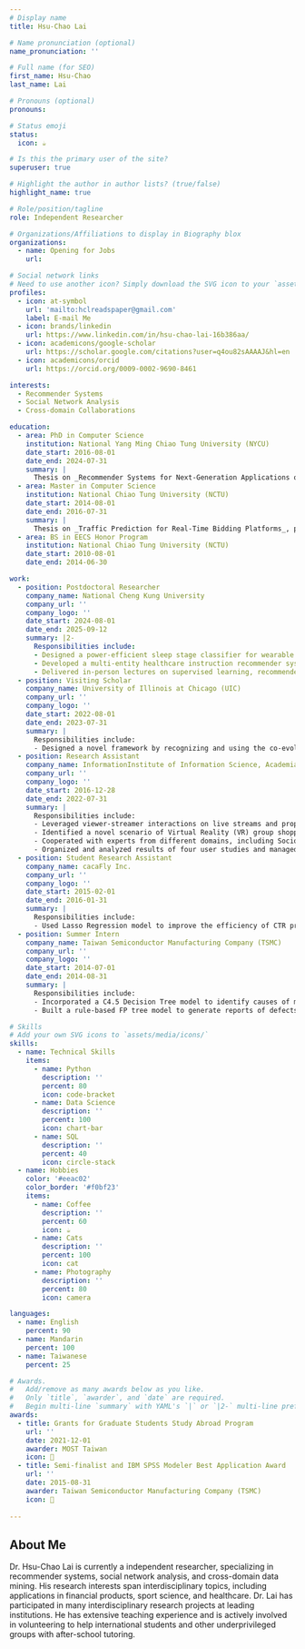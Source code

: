 ```yaml
---
# Display name
title: Hsu-Chao Lai

# Name pronunciation (optional)
name_pronunciation: ''

# Full name (for SEO)
first_name: Hsu-Chao
last_name: Lai

# Pronouns (optional)
pronouns: 

# Status emoji
status:
  icon: ☕️

# Is this the primary user of the site?
superuser: true

# Highlight the author in author lists? (true/false)
highlight_name: true

# Role/position/tagline
role: Independent Researcher

# Organizations/Affiliations to display in Biography blox
organizations:
  - name: Opening for Jobs
    url: 

# Social network links
# Need to use another icon? Simply download the SVG icon to your `assets/media/icons/` folder.
profiles:
  - icon: at-symbol
    url: 'mailto:hclreadspaper@gmail.com'
    label: E-mail Me
  - icon: brands/linkedin
    url: https://www.linkedin.com/in/hsu-chao-lai-16b386aa/
  - icon: academicons/google-scholar
    url: https://scholar.google.com/citations?user=q4ou82sAAAAJ&hl=en
  - icon: academicons/orcid
    url: https://orcid.org/0009-0002-9690-8461

interests:
  - Recommender Systems
  - Social Network Analysis
  - Cross-domain Collaborations

education:
  - area: PhD in Computer Science
    institution: National Yang Ming Chiao Tung University (NYCU)
    date_start: 2016-08-01
    date_end: 2024-07-31
    summary: |
      Thesis on _Recommender Systems for Next-Generation Applications on Social Networks_. Supervised by [Prof Jiun-Long Huang](https://www.cs.nycu.edu.tw/members/detail/jlhuang) and [Prof Hong-Han Shuai](https://basiclab.lab.nycu.edu.tw/). Presented papers at 11 conferences with the contributions being published in 3 journals.
  - area: Master in Computer Science
    institution: National Chiao Tung University (NCTU)
    date_start: 2014-08-01
    date_end: 2016-07-31
    summary: |
      Thesis on _Traffic Prediction for Real-Time Bidding Platforms_, presented at a workshop in IEEE BigData 2016. Supervised by [Prof Jiun-Long Huang](https://www.cs.nycu.edu.tw/members/detail/jlhuang).
  - area: BS in EECS Honor Program
    institution: National Chiao Tung University (NCTU)
    date_start: 2010-08-01
    date_end: 2014-06-30

work:
  - position: Postdoctoral Researcher
    company_name: National Cheng Kung University
    company_url: ''
    company_logo: ''
    date_start: 2024-08-01
    date_end: 2025-09-12
    summary: |2-
      Responsibilities include:
      - Designed a power-efficient sleep stage classifier for wearable devices by bypassing 54.5\% EEG signals to low-powered classifiers with a novel confidence-based switch, which reduces 32.7\%-77.8\% FLOPS with insignificant 1.9\% accuracy drops (IEEE BigData 2024)
      - Developed a multi-entity healthcare instruction recommender system for elders, incorporating unique demands of elders, diversities of individual multidisciplinary doctors, and their consensus-building process, resulting in 5-10\% improvement in NDCG on synthetic data generated by domain experts (UHIMA\&TLCMA 2025)
      - Delivered in-person lectures on supervised learning, recommender systems, and real-time bidding as part of the Data Mining course (2025 Spring), totaling 9 hours
  - position: Visiting Scholar
    company_name: University of Illinois at Chicago (UIC)
    company_url: ''
    company_logo: ''
    date_start: 2022-08-01
    date_end: 2023-07-31
    summary: |
      Responsibilities include:
      - Designed a novel framework by recognizing and using the co-evolution on live stream platforms to recommend next-topics for live streamers, which outperforms conventional video recommenders by 27.1\% in terms of precision and recall (CIKM 2023)
  - position: Research Assistant
    company_name: InformationInstitute of Information Science, Academia Sinica
    company_url: ''
    company_logo: ''
    date_start: 2016-12-28
    date_end: 2022-07-31
    summary: |
      Responsibilities include:
      - Leveraged viewer-streamer interactions on live streams and proposed a tensor co-factorization recommendation system, which reduces nearly 50\% model parameters compared to SOTA methods (CIKM 2020)
      - Identified a novel scenario of Virtual Reality (VR) group shopping and designed an effective recommender system and a query system, respectively (CIKM 2019 and VLDB 2020)
      - Cooperated with experts from different domains, including Sociology (6 teams), Physics and Biology (15 teams from 4 research institutes), and developed machine learning models for social sentiment analysis and drosophila neuron identifications (Physics Reports 2023)
      - Organized and analyzed results of four user studies and managed large-scale crowd-sourcing data annotations in four papers (one published in AAAI 2018, two in CIKM 2019, and one in VLDB 2020)
  - position: Student Research Assistant
    company_name: cacaFly Inc.
    company_url: ''
    company_logo: ''
    date_start: 2015-02-01
    date_end: 2016-01-31
    summary: |
      Responsibilities include:
      - Used Lasso Regression model to improve the efficiency of CTR prediction by 61\% without loss of precision
  - position: Summer Intern
    company_name: Taiwan Semiconductor Manufacturing Company (TSMC)
    company_url: ''
    company_logo: ''
    date_start: 2014-07-01
    date_end: 2014-08-31
    summary: |
      Responsibilities include:
      - Incorporated a C4.5 Decision Tree model to identify causes of memory failure from sensor data with at least 98\% accuracy and 40x speedup
      - Built a rule-based FP tree model to generate reports of defects on wafers from manufacture data without human involving

# Skills
# Add your own SVG icons to `assets/media/icons/`
skills:
  - name: Technical Skills
    items:
      - name: Python
        description: ''
        percent: 80
        icon: code-bracket
      - name: Data Science
        description: ''
        percent: 100
        icon: chart-bar
      - name: SQL
        description: ''
        percent: 40
        icon: circle-stack
  - name: Hobbies
    color: '#eeac02'
    color_border: '#f0bf23'
    items:
      - name: Coffee
        description: ''
        percent: 60
        icon: ☕️
      - name: Cats
        description: ''
        percent: 100
        icon: cat
      - name: Photography
        description: ''
        percent: 80
        icon: camera

languages:
  - name: English
    percent: 90
  - name: Mandarin
    percent: 100
  - name: Taiwanese
    percent: 25

# Awards.
#   Add/remove as many awards below as you like.
#   Only `title`, `awarder`, and `date` are required.
#   Begin multi-line `summary` with YAML's `|` or `|2-` multi-line prefix and indent 2 spaces below.
awards:
  - title: Grants for Graduate Students Study Abroad Program
    url: ''
    date: 2021-12-01
    awarder: MOST Taiwan
    icon: 🧋
  - title: Semi-finalist and IBM SPSS Modeler Best Application Award
    url: ''
    date: 2015-08-31
    awarder: Taiwan Semiconductor Manufacturing Company (TSMC) 
    icon: 🧋
  
---
```


## About Me

Dr. Hsu-Chao Lai is currently a independent researcher, specializing in recommender systems, social network analysis, and cross-domain data mining. His research interests span interdisciplinary topics, including applications in financial products, sport science, and healthcare. Dr. Lai has participated in many interdisciplinary research projects at leading institutions. He has extensive teaching experience and is actively involved in volunteering to help international students and other underprivileged groups with after-school tutoring. 
